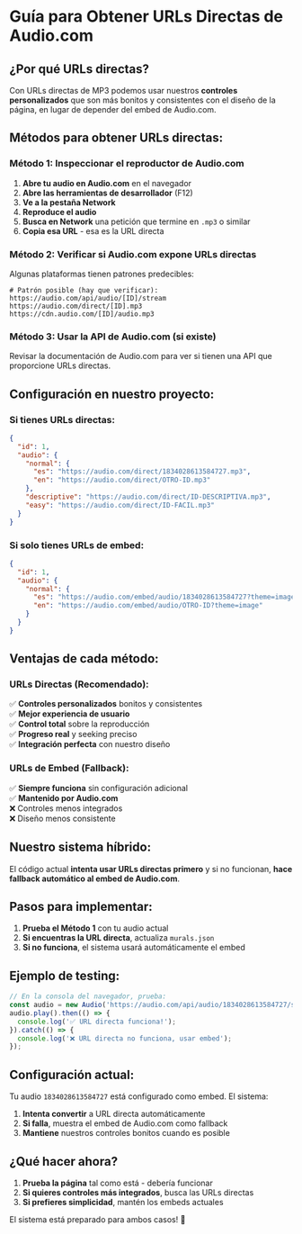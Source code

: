 # Guía para Obtener URLs Directas de Audio.com

## ¿Por qué URLs directas?

Con URLs directas de MP3 podemos usar nuestros **controles personalizados** que son más bonitos y consistentes con el diseño de la página, en lugar de depender del embed de Audio.com.

## Métodos para obtener URLs directas:

### Método 1: Inspeccionar el reproductor de Audio.com

1. **Abre tu audio en Audio.com** en el navegador
2. **Abre las herramientas de desarrollador** (F12)
3. **Ve a la pestaña Network**
4. **Reproduce el audio**
5. **Busca en Network** una petición que termine en `.mp3` o similar
6. **Copia esa URL** - esa es la URL directa

### Método 2: Verificar si Audio.com expone URLs directas

Algunas plataformas tienen patrones predecibles:

```
# Patrón posible (hay que verificar):
https://audio.com/api/audio/[ID]/stream
https://audio.com/direct/[ID].mp3
https://cdn.audio.com/[ID]/audio.mp3
```

### Método 3: Usar la API de Audio.com (si existe)

Revisar la documentación de Audio.com para ver si tienen una API que proporcione URLs directas.

## Configuración en nuestro proyecto:

### Si tienes URLs directas:

```json
{
  "id": 1,
  "audio": {
    "normal": {
      "es": "https://audio.com/direct/1834028613584727.mp3",
      "en": "https://audio.com/direct/OTRO-ID.mp3"
    },
    "descriptive": "https://audio.com/direct/ID-DESCRIPTIVA.mp3",
    "easy": "https://audio.com/direct/ID-FACIL.mp3"
  }
}
```

### Si solo tienes URLs de embed:

```json
{
  "id": 1,
  "audio": {
    "normal": {
      "es": "https://audio.com/embed/audio/1834028613584727?theme=image",
      "en": "https://audio.com/embed/audio/OTRO-ID?theme=image"
    }
  }
}
```

## Ventajas de cada método:

### URLs Directas (Recomendado):
✅ **Controles personalizados** bonitos y consistentes  
✅ **Mejor experiencia de usuario**  
✅ **Control total** sobre la reproducción  
✅ **Progreso real** y seeking preciso  
✅ **Integración perfecta** con nuestro diseño  

### URLs de Embed (Fallback):
✅ **Siempre funciona** sin configuración adicional  
✅ **Mantenido por Audio.com**  
❌ Controles menos integrados  
❌ Diseño menos consistente  

## Nuestro sistema híbrido:

El código actual **intenta usar URLs directas primero** y si no funcionan, **hace fallback automático al embed de Audio.com**.

## Pasos para implementar:

1. **Prueba el Método 1** con tu audio actual
2. **Si encuentras la URL directa**, actualiza `murals.json`
3. **Si no funciona**, el sistema usará automáticamente el embed

## Ejemplo de testing:

```javascript
// En la consola del navegador, prueba:
const audio = new Audio('https://audio.com/api/audio/1834028613584727/stream');
audio.play().then(() => {
  console.log('✅ URL directa funciona!');
}).catch(() => {
  console.log('❌ URL directa no funciona, usar embed');
});
```

## Configuración actual:

Tu audio `1834028613584727` está configurado como embed. El sistema:

1. **Intenta convertir** a URL directa automáticamente
2. **Si falla**, muestra el embed de Audio.com como fallback
3. **Mantiene** nuestros controles bonitos cuando es posible

## ¿Qué hacer ahora?

1. **Prueba la página** tal como está - debería funcionar
2. **Si quieres controles más integrados**, busca las URLs directas
3. **Si prefieres simplicidad**, mantén los embeds actuales

El sistema está preparado para ambos casos! 🎵
